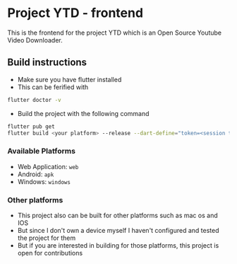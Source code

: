 # Project YTD - frontend
This is the frontend for the project YTD which is an Open Source Youtube Video Downloader.

## Build instructions
- Make sure you have flutter installed
- This can be ferified with 
```bash
flutter doctor -v
```
- Build the project with the following command
```bash
flutter pub get
flutter build <your platform> --release --dart-define="token=<session token from the .env file of your ytd-web server>" --dart-define="baseUrl=<server url/ip address>:<port>/api/v1"
```

### Available Platforms
- Web Application: `web`
- Android: `apk`
- Windows: `windows`

### Other platforms
- This project also can be built for other platforms such as mac os and IOS
- But since I don't own a device myself I haven't configured and tested the project for them
- But if you are interested in building for those platforms, this project is open for contributions
